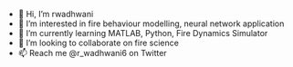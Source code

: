 - 👋 Hi, I’m rwadhwani
- 👀 I’m interested in fire behaviour modelling, neural network application
- 🌱 I’m currently learning MATLAB, Python, Fire Dynamics Simulator
- 💞️ I’m looking to collaborate on fire science
- 📫 Reach me @r_wadhwani6 on Twitter

<!---
rdwadhwani0220/rdwadhwani0220 is a ✨ special ✨ repository because its `README.md` (this file) appears on your GitHub profile.
You can click the Preview link to take a look at your changes.
--->
